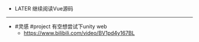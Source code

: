 - LATER  继续阅读Vue源码
- ---
- #灵感 #project 有空想尝试下unity web
	- https://www.bilibili.com/video/BV1pd4y167BL
